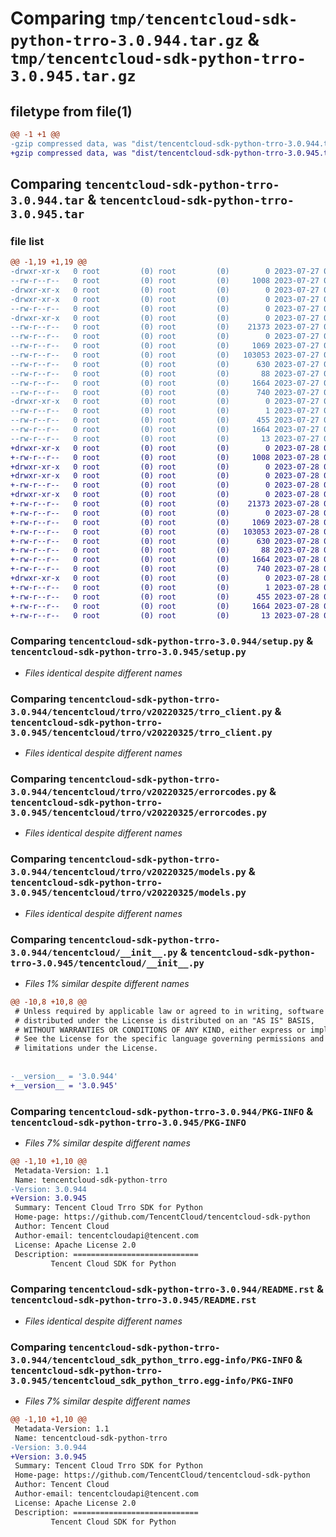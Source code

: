 # Comparing `tmp/tencentcloud-sdk-python-trro-3.0.944.tar.gz` & `tmp/tencentcloud-sdk-python-trro-3.0.945.tar.gz`

## filetype from file(1)

```diff
@@ -1 +1 @@
-gzip compressed data, was "dist/tencentcloud-sdk-python-trro-3.0.944.tar", last modified: Thu Jul 27 02:26:39 2023, max compression
+gzip compressed data, was "dist/tencentcloud-sdk-python-trro-3.0.945.tar", last modified: Fri Jul 28 00:38:31 2023, max compression
```

## Comparing `tencentcloud-sdk-python-trro-3.0.944.tar` & `tencentcloud-sdk-python-trro-3.0.945.tar`

### file list

```diff
@@ -1,19 +1,19 @@
-drwxr-xr-x   0 root         (0) root         (0)        0 2023-07-27 02:26:39.000000 tencentcloud-sdk-python-trro-3.0.944/
--rw-r--r--   0 root         (0) root         (0)     1008 2023-07-27 02:26:39.000000 tencentcloud-sdk-python-trro-3.0.944/setup.py
-drwxr-xr-x   0 root         (0) root         (0)        0 2023-07-27 02:26:39.000000 tencentcloud-sdk-python-trro-3.0.944/tencentcloud/
-drwxr-xr-x   0 root         (0) root         (0)        0 2023-07-27 02:26:39.000000 tencentcloud-sdk-python-trro-3.0.944/tencentcloud/trro/
--rw-r--r--   0 root         (0) root         (0)        0 2023-07-27 02:26:39.000000 tencentcloud-sdk-python-trro-3.0.944/tencentcloud/trro/__init__.py
-drwxr-xr-x   0 root         (0) root         (0)        0 2023-07-27 02:26:39.000000 tencentcloud-sdk-python-trro-3.0.944/tencentcloud/trro/v20220325/
--rw-r--r--   0 root         (0) root         (0)    21373 2023-07-27 02:26:39.000000 tencentcloud-sdk-python-trro-3.0.944/tencentcloud/trro/v20220325/trro_client.py
--rw-r--r--   0 root         (0) root         (0)        0 2023-07-27 02:26:39.000000 tencentcloud-sdk-python-trro-3.0.944/tencentcloud/trro/v20220325/__init__.py
--rw-r--r--   0 root         (0) root         (0)     1069 2023-07-27 02:26:39.000000 tencentcloud-sdk-python-trro-3.0.944/tencentcloud/trro/v20220325/errorcodes.py
--rw-r--r--   0 root         (0) root         (0)   103053 2023-07-27 02:26:39.000000 tencentcloud-sdk-python-trro-3.0.944/tencentcloud/trro/v20220325/models.py
--rw-r--r--   0 root         (0) root         (0)      630 2023-07-27 02:26:39.000000 tencentcloud-sdk-python-trro-3.0.944/tencentcloud/__init__.py
--rw-r--r--   0 root         (0) root         (0)       88 2023-07-27 02:26:39.000000 tencentcloud-sdk-python-trro-3.0.944/setup.cfg
--rw-r--r--   0 root         (0) root         (0)     1664 2023-07-27 02:26:39.000000 tencentcloud-sdk-python-trro-3.0.944/PKG-INFO
--rw-r--r--   0 root         (0) root         (0)      740 2023-07-27 02:26:39.000000 tencentcloud-sdk-python-trro-3.0.944/README.rst
-drwxr-xr-x   0 root         (0) root         (0)        0 2023-07-27 02:26:39.000000 tencentcloud-sdk-python-trro-3.0.944/tencentcloud_sdk_python_trro.egg-info/
--rw-r--r--   0 root         (0) root         (0)        1 2023-07-27 02:26:39.000000 tencentcloud-sdk-python-trro-3.0.944/tencentcloud_sdk_python_trro.egg-info/dependency_links.txt
--rw-r--r--   0 root         (0) root         (0)      455 2023-07-27 02:26:39.000000 tencentcloud-sdk-python-trro-3.0.944/tencentcloud_sdk_python_trro.egg-info/SOURCES.txt
--rw-r--r--   0 root         (0) root         (0)     1664 2023-07-27 02:26:39.000000 tencentcloud-sdk-python-trro-3.0.944/tencentcloud_sdk_python_trro.egg-info/PKG-INFO
--rw-r--r--   0 root         (0) root         (0)       13 2023-07-27 02:26:39.000000 tencentcloud-sdk-python-trro-3.0.944/tencentcloud_sdk_python_trro.egg-info/top_level.txt
+drwxr-xr-x   0 root         (0) root         (0)        0 2023-07-28 00:38:31.000000 tencentcloud-sdk-python-trro-3.0.945/
+-rw-r--r--   0 root         (0) root         (0)     1008 2023-07-28 00:38:31.000000 tencentcloud-sdk-python-trro-3.0.945/setup.py
+drwxr-xr-x   0 root         (0) root         (0)        0 2023-07-28 00:38:31.000000 tencentcloud-sdk-python-trro-3.0.945/tencentcloud/
+drwxr-xr-x   0 root         (0) root         (0)        0 2023-07-28 00:38:31.000000 tencentcloud-sdk-python-trro-3.0.945/tencentcloud/trro/
+-rw-r--r--   0 root         (0) root         (0)        0 2023-07-28 00:38:31.000000 tencentcloud-sdk-python-trro-3.0.945/tencentcloud/trro/__init__.py
+drwxr-xr-x   0 root         (0) root         (0)        0 2023-07-28 00:38:31.000000 tencentcloud-sdk-python-trro-3.0.945/tencentcloud/trro/v20220325/
+-rw-r--r--   0 root         (0) root         (0)    21373 2023-07-28 00:38:31.000000 tencentcloud-sdk-python-trro-3.0.945/tencentcloud/trro/v20220325/trro_client.py
+-rw-r--r--   0 root         (0) root         (0)        0 2023-07-28 00:38:31.000000 tencentcloud-sdk-python-trro-3.0.945/tencentcloud/trro/v20220325/__init__.py
+-rw-r--r--   0 root         (0) root         (0)     1069 2023-07-28 00:38:31.000000 tencentcloud-sdk-python-trro-3.0.945/tencentcloud/trro/v20220325/errorcodes.py
+-rw-r--r--   0 root         (0) root         (0)   103053 2023-07-28 00:38:31.000000 tencentcloud-sdk-python-trro-3.0.945/tencentcloud/trro/v20220325/models.py
+-rw-r--r--   0 root         (0) root         (0)      630 2023-07-28 00:38:31.000000 tencentcloud-sdk-python-trro-3.0.945/tencentcloud/__init__.py
+-rw-r--r--   0 root         (0) root         (0)       88 2023-07-28 00:38:31.000000 tencentcloud-sdk-python-trro-3.0.945/setup.cfg
+-rw-r--r--   0 root         (0) root         (0)     1664 2023-07-28 00:38:31.000000 tencentcloud-sdk-python-trro-3.0.945/PKG-INFO
+-rw-r--r--   0 root         (0) root         (0)      740 2023-07-28 00:38:31.000000 tencentcloud-sdk-python-trro-3.0.945/README.rst
+drwxr-xr-x   0 root         (0) root         (0)        0 2023-07-28 00:38:31.000000 tencentcloud-sdk-python-trro-3.0.945/tencentcloud_sdk_python_trro.egg-info/
+-rw-r--r--   0 root         (0) root         (0)        1 2023-07-28 00:38:31.000000 tencentcloud-sdk-python-trro-3.0.945/tencentcloud_sdk_python_trro.egg-info/dependency_links.txt
+-rw-r--r--   0 root         (0) root         (0)      455 2023-07-28 00:38:31.000000 tencentcloud-sdk-python-trro-3.0.945/tencentcloud_sdk_python_trro.egg-info/SOURCES.txt
+-rw-r--r--   0 root         (0) root         (0)     1664 2023-07-28 00:38:31.000000 tencentcloud-sdk-python-trro-3.0.945/tencentcloud_sdk_python_trro.egg-info/PKG-INFO
+-rw-r--r--   0 root         (0) root         (0)       13 2023-07-28 00:38:31.000000 tencentcloud-sdk-python-trro-3.0.945/tencentcloud_sdk_python_trro.egg-info/top_level.txt
```

### Comparing `tencentcloud-sdk-python-trro-3.0.944/setup.py` & `tencentcloud-sdk-python-trro-3.0.945/setup.py`

 * *Files identical despite different names*

### Comparing `tencentcloud-sdk-python-trro-3.0.944/tencentcloud/trro/v20220325/trro_client.py` & `tencentcloud-sdk-python-trro-3.0.945/tencentcloud/trro/v20220325/trro_client.py`

 * *Files identical despite different names*

### Comparing `tencentcloud-sdk-python-trro-3.0.944/tencentcloud/trro/v20220325/errorcodes.py` & `tencentcloud-sdk-python-trro-3.0.945/tencentcloud/trro/v20220325/errorcodes.py`

 * *Files identical despite different names*

### Comparing `tencentcloud-sdk-python-trro-3.0.944/tencentcloud/trro/v20220325/models.py` & `tencentcloud-sdk-python-trro-3.0.945/tencentcloud/trro/v20220325/models.py`

 * *Files identical despite different names*

### Comparing `tencentcloud-sdk-python-trro-3.0.944/tencentcloud/__init__.py` & `tencentcloud-sdk-python-trro-3.0.945/tencentcloud/__init__.py`

 * *Files 1% similar despite different names*

```diff
@@ -10,8 +10,8 @@
 # Unless required by applicable law or agreed to in writing, software
 # distributed under the License is distributed on an "AS IS" BASIS,
 # WITHOUT WARRANTIES OR CONDITIONS OF ANY KIND, either express or implied.
 # See the License for the specific language governing permissions and
 # limitations under the License.
 
 
-__version__ = '3.0.944'
+__version__ = '3.0.945'
```

### Comparing `tencentcloud-sdk-python-trro-3.0.944/PKG-INFO` & `tencentcloud-sdk-python-trro-3.0.945/PKG-INFO`

 * *Files 7% similar despite different names*

```diff
@@ -1,10 +1,10 @@
 Metadata-Version: 1.1
 Name: tencentcloud-sdk-python-trro
-Version: 3.0.944
+Version: 3.0.945
 Summary: Tencent Cloud Trro SDK for Python
 Home-page: https://github.com/TencentCloud/tencentcloud-sdk-python
 Author: Tencent Cloud
 Author-email: tencentcloudapi@tencent.com
 License: Apache License 2.0
 Description: ============================
         Tencent Cloud SDK for Python
```

### Comparing `tencentcloud-sdk-python-trro-3.0.944/README.rst` & `tencentcloud-sdk-python-trro-3.0.945/README.rst`

 * *Files identical despite different names*

### Comparing `tencentcloud-sdk-python-trro-3.0.944/tencentcloud_sdk_python_trro.egg-info/PKG-INFO` & `tencentcloud-sdk-python-trro-3.0.945/tencentcloud_sdk_python_trro.egg-info/PKG-INFO`

 * *Files 7% similar despite different names*

```diff
@@ -1,10 +1,10 @@
 Metadata-Version: 1.1
 Name: tencentcloud-sdk-python-trro
-Version: 3.0.944
+Version: 3.0.945
 Summary: Tencent Cloud Trro SDK for Python
 Home-page: https://github.com/TencentCloud/tencentcloud-sdk-python
 Author: Tencent Cloud
 Author-email: tencentcloudapi@tencent.com
 License: Apache License 2.0
 Description: ============================
         Tencent Cloud SDK for Python
```

